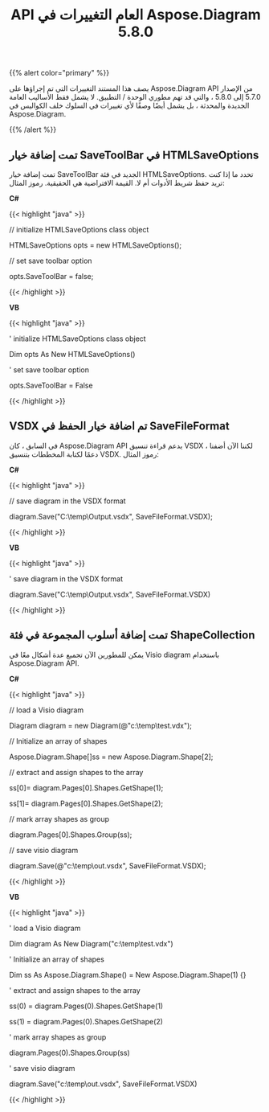 ﻿---
title: API العام التغييرات في Aspose.Diagram 5.8.0
type: docs
weight: 20
url: /ar/net/public-api-changes-in-aspose-diagram-5-8-0/
---
{{% alert color="primary" %}} 

يصف هذا المستند التغييرات التي تم إجراؤها على Aspose.Diagram API من الإصدار 5.7.0 إلى 5.8.0 ، والتي قد تهم مطوري الوحدة / التطبيق. لا يشمل فقط الأساليب العامة الجديدة والمحدثة ، بل يشمل أيضًا وصفًا لأي تغييرات في السلوك خلف الكواليس في Aspose.Diagram.

{{% /alert %}} 
## **تمت إضافة خيار SaveToolBar في HTMLSaveOptions**
تمت إضافة خيار SaveToolBar الجديد في فئة HTMLSaveOptions. تحدد ما إذا كنت تريد حفظ شريط الأدوات أم لا. القيمة الافتراضية هي الحقيقية. رموز المثال:

**C#**

{{< highlight "java" >}}

 // initialize HTMLSaveOptions class object

HTMLSaveOptions opts = new HTMLSaveOptions();

// set save toolbar option

opts.SaveToolBar = false;

{{< /highlight >}}

**VB**

{{< highlight "java" >}}

 ' initialize HTMLSaveOptions class object

Dim opts As New HTMLSaveOptions()

' set save toolbar option

opts.SaveToolBar = False

{{< /highlight >}}
## **VSDX تم اضافة خيار الحفظ في SaveFileFormat**
في السابق ، كان Aspose.Diagram API يدعم قراءة تنسيق VSDX ، لكننا الآن أضفنا دعمًا لكتابة المخططات بتنسيق VSDX. رموز المثال:

**C#**

{{< highlight "java" >}}

 // save diagram in the VSDX format

diagram.Save("C:\\temp\\Output.vsdx", SaveFileFormat.VSDX);

{{< /highlight >}}

**VB**

{{< highlight "java" >}}

 ' save diagram in the VSDX format

diagram.Save("C:\temp\Output.vsdx", SaveFileFormat.VSDX)

{{< /highlight >}}
## **تمت إضافة أسلوب المجموعة في فئة ShapeCollection**
يمكن للمطورين الآن تجميع عدة أشكال معًا في Visio diagram باستخدام Aspose.Diagram API.

**C#**

{{< highlight "java" >}}

 // load a Visio diagram

Diagram diagram = new Diagram(@"c:\temp\test.vdx");

// Initialize an array of shapes

Aspose.Diagram.Shape[]ss = new Aspose.Diagram.Shape[2];

// extract and assign shapes to the array

ss[0]= diagram.Pages[0].Shapes.GetShape(1);

ss[1]= diagram.Pages[0].Shapes.GetShape(2);

// mark array shapes as group

diagram.Pages[0].Shapes.Group(ss);

// save visio diagram

diagram.Save(@"c:\temp\out.vsdx", SaveFileFormat.VSDX);

{{< /highlight >}}

**VB**

{{< highlight "java" >}}

 ' load a Visio diagram

Dim diagram As New Diagram("c:\temp\test.vdx")

' Initialize an array of shapes

Dim ss As Aspose.Diagram.Shape() = New Aspose.Diagram.Shape(1) {}

' extract and assign shapes to the array

ss(0) = diagram.Pages(0).Shapes.GetShape(1)

ss(1) = diagram.Pages(0).Shapes.GetShape(2)

' mark array shapes as group

diagram.Pages(0).Shapes.Group(ss)

' save visio diagram

diagram.Save("c:\temp\out.vsdx", SaveFileFormat.VSDX)

{{< /highlight >}}
